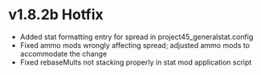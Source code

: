 # v1.8.2b Hotfix
- Added stat formatting entry for spread in project45_generalstat.config
- Fixed ammo mods wrongly affecting spread; adjusted ammo mods to accommodate the change
- Fixed rebaseMults not stacking properly in stat mod application script
